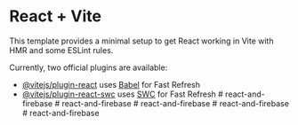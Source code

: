 # React + Vite

This template provides a minimal setup to get React working in Vite with HMR and some ESLint rules.

Currently, two official plugins are available:

- [@vitejs/plugin-react](https://github.com/vitejs/vite-plugin-react/blob/main/packages/plugin-react/README.md) uses [Babel](https://babeljs.io/) for Fast Refresh
- [@vitejs/plugin-react-swc](https://github.com/vitejs/vite-plugin-react-swc) uses [SWC](https://swc.rs/) for Fast Refresh
#   r e a c t - a n d - f i r e b a s e  
 #   r e a c t - a n d - f i r e b a s e  
 #   r e a c t - a n d - f i r e b a s e  
 #   r e a c t - a n d - f i r e b a s e  
 #   r e a c t - a n d - f i r e b a s e  
 
